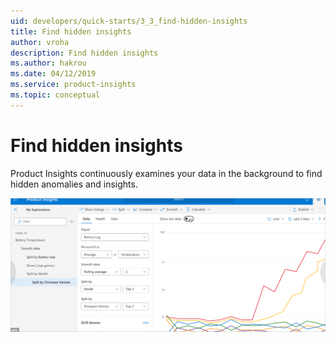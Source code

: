 ```yaml
---
uid: developers/quick-starts/3_3_find-hidden-insights
title: Find hidden insights
author: vroha
description: Find hidden insights
ms.author: hakrou
ms.date: 04/12/2019
ms.service: product-insights
ms.topic: conceptual
---
```

# Find hidden insights

Product Insights continuously examines your data in the background to find hidden anomalies and insights.

![Insight](../tutorials/topn.png)